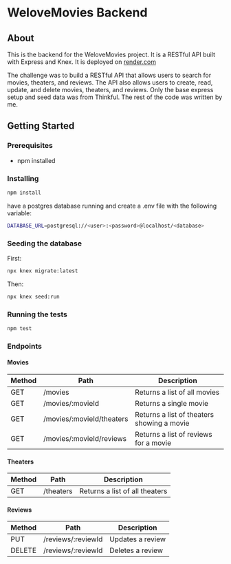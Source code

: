 # WeloveMovies Backend

## About

This is the backend for the WeloveMovies project. It is a RESTful API built with Express and Knex. It is deployed on [render.com](https://welovemovies-thinkful-o2a6.onrender.com/)

The challenge was to build a RESTful API that allows users to search for movies, theaters, and reviews. The API also allows users to create, read, update, and delete movies, theaters, and reviews. Only the base express setup and seed data was from Thinkful. The rest of the code was written by me.

## Getting Started

### Prerequisites

- npm installed

### Installing
  
  ```bash
  npm install
  ```

have a postgres database running and create a .env file with the following variable:

  ```bash
  DATABASE_URL=postgresql://<user>:<password>@localhost/<database>
  ```

### Seeding the database

First:

  ```bash
  npx knex migrate:latest
  ```

Then:

```bash
npx knex seed:run
```

### Running the tests

  ```bash
  npm test
  ```

### Endpoints

#### Movies

| Method | Path | Description |
| ------ | ---- | ----------- |
| GET | /movies | Returns a list of all movies |
| GET | /movies/:movieId | Returns a single movie |
| GET | /movies/:movieId/theaters | Returns a list of theaters showing a movie |
| GET | /movies/:movieId/reviews | Returns a list of reviews for a movie |

#### Theaters

| Method | Path | Description |
| ------ | ---- | ----------- |
| GET | /theaters | Returns a list of all theaters |

#### Reviews

| Method | Path | Description |
| ------ | ---- | ----------- |
| PUT | /reviews/:reviewId | Updates a review |
| DELETE | /reviews/:reviewId | Deletes a review |
